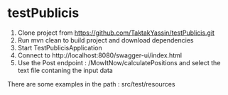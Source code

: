 # testPublicis

1) Clone project from https://github.com/TaktakYassin/testPublicis.git
2) Run mvn clean to build project and download dependencies
3) Start TestPublicisApplication
4) Connect to http://localhost:8080/swagger-ui/index.html
5) Use the Post endpoint : /MowItNow/calculatePositions and select the text file contaning the input data

There are some examples in the path : src/test/resources